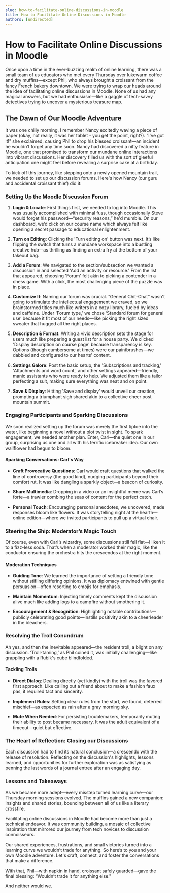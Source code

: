 ```yaml
---
slug: how-to-facilitate-online-discussions-in-moodle
title: How to Facilitate Online Discussions in Moodle
authors: [undirected]
---
```



# How to Facilitate Online Discussions in Moodle

Once upon a time in the ever-buzzing realm of online learning, there was a small team of us educators who met every Thursday over lukewarm coffee and dry muffins—except Phil, who always brought a croissant from the fancy French bakery downtown. We were trying to wrap our heads around the idea of facilitating online discussions in Moodle. None of us had any magical answers, but we had enthusiasm—like a gaggle of tech-savvy detectives trying to uncover a mysterious treasure map.

## The Dawn of Our Moodle Adventure

It was one chilly morning, I remember Nancy excitedly waving a piece of paper (okay, not really, it was her tablet - you get the point, right?). “I've got it!” she exclaimed, causing Phil to drop his blessed croissant—an incident he wouldn’t forget any time soon. Nancy had discovered a nifty feature in Moodle, one that promised to transform our mundane online interactions into vibrant discussions. Her discovery filled us with the sort of gleeful anticipation one might feel before revealing a surprise cake at a birthday.

To kick off this journey, like stepping onto a newly opened mountain trail, we needed to set up our discussion forums. Here's how Nancy (our guru and accidental croissant thief) did it:

### Setting Up the Moodle Discussion Forum

1. **Login & Locate**: First things first, we needed to log into Moodle. This was usually accomplished with minimal fuss, though occasionally Steve would forget his password—“security reasons,” he'd mumble. On our dashboard, we’d click on our course name which always felt like opening a secret passage to educational enlightenment.

2. **Turn on Editing**: Clicking the 'Turn editing on' button was next. It’s like flipping the switch that turns a mundane workspace into a bustling creative hub—as thrilling as finding an extra fry at the bottom of your takeout bag.

3. **Add a Forum**: We navigated to the section/subsection we wanted a discussion in and selected 'Add an activity or resource.' From the list that appeared, choosing 'Forum' felt akin to picking a contender in a chess game. With a click, the most challenging piece of the puzzle was in place.

4. **Customize It**: Naming our forum was crucial. “General Chit-Chat” wasn't going to stimulate the intellectual engagement we craved, so we brainstormed titles much like writers in a cozy library, fueled by ideas and caffeine. Under 'Forum type,' we chose ‘Standard forum for general use’ because it fit most of our needs—like picking the right sized sweater that hugged all the right places.

5. **Description & Format**: Writing a vivid description sets the stage for users much like preparing a guest list for a house party. We clicked 'Display description on course page' because transparency is key. Options (though cumbersome at times) were our paintbrushes—we dabbled and configured to our hearts' content.

6. **Settings Galore**: Post the basic setup, the 'Subscriptions and tracking,' 'Attachments and word count,' and other settings appeared—friendly, manic assistants who were ready to help. We adjusted them like a tailor perfecting a suit, making sure everything was neat and on point.

7. **Save & Display**: Hitting 'Save and display' would unveil our creation, prompting a triumphant sigh shared akin to a collective cheer post mountain summit.

### Engaging Participants and Sparking Discussions

We soon realized setting up the forum was merely the first tiptoe into the water, like beginning a novel without a plot twist in sight. To spark engagement, we needed another plan. Enter, Carl—the quiet one in our group, surprising us one and all with his terrific icebreaker idea. Our own wallflower had begun to bloom.

#### Sparking Conversations: Carl's Way

- **Craft Provocative Questions**: Carl would craft questions that walked the line of controversy (the good kind), nudging participants beyond their comfort rut. It was like dangling a sparkly object—a beacon of curiosity.

- **Share Multimedia**: Dropping in a video or an insightful meme was Carl’s forte—a trawler combing the seas of content for the perfect catch.

- **Personal Touch**: Encouraging personal anecdotes, we uncovered, made responses bloom like flowers. It was storytelling night at the hearth—online edition—where we invited participants to pull up a virtual chair.

### Steering the Ship: Moderator’s Magic Touch

Of course, even with Carl’s wizardry, some discussions still fell flat—I liken it to a fizz-less soda. That’s when a moderator worked their magic, like the conductor ensuring the orchestra hits the crescendos at the right moment.

#### Moderation Techniques

- **Guiding Tone**: We learned the importance of setting a friendly tone without stifling differing opinions. It was diplomacy entwined with gentle persuasion—often resorting to emojis for emphasis.

- **Maintain Momentum**: Injecting timely comments kept the discussion alive much like adding logs to a campfire without smothering it.

- **Encouragement & Recognition**: Highlighting notable contributions—publicly celebrating good points—instills positivity akin to a cheerleader in the bleachers.

### Resolving the Troll Conundrum

Ah yes, and then the inevitable appeared—the resident troll, a blight on any discussion. ‘Troll-taming,’ as Phil coined it, was initially challenging—like grappling with a Rubik's cube blindfolded.

#### Tackling Trolls

- **Direct Dialog**: Dealing directly (yet kindly) with the troll was the favored first approach. Like calling out a friend about to make a fashion faux pas, it required tact and sincerity.

- **Implement Rules**: Setting clear rules from the start, we found, deterred mischief—as expected as rain after a gray morning sky.

- **Mute When Needed**: For persisting troublemakers, temporarily muting their ability to post became necessary. It was the adult equivalent of a timeout—quiet but effective.

### The Heart of Reflection: Closing our Discussions

Each discussion had to find its natural conclusion—a crescendo with the release of resolution. Reflecting on the discussion's highlights, lessons learned, and opportunities for further exploration was as satisfying as penning the last words of a journal entree after an engaging day.

### Lessons and Takeaways

As we became more adept—every misstep turned learning curve—our Thursday morning sessions evolved. The muffins gained a new companion: insights and shared stories, bouncing between all of us like a literary crossfire. 

Facilitating online discussions in Moodle had become more than just a technical endeavor. It was community building, a mosaic of collective inspiration that mirrored our journey from tech novices to discussion connoisseurs.

Our shared experiences, frustrations, and small victories turned into a learning curve we wouldn’t trade for anything. So here’s to you and your own Moodle adventure. Let's craft, connect, and foster the conversations that make a difference.

With that, Phil—with napkin in hand, croissant safely guarded—gave the final blessing: “Wouldn’t trade it for anything else."

And neither would we.
